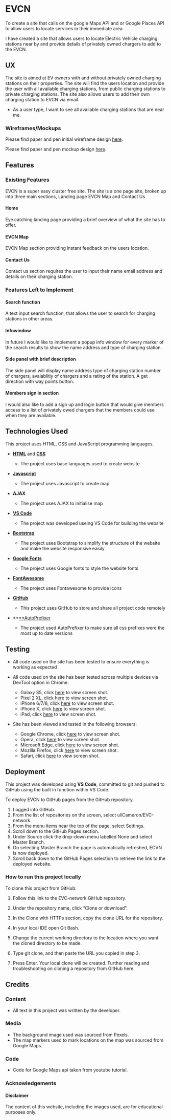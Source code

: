 # EVCN

To create a site that calls on the google Maps API and or Google Places API to allow users to locate services in their immediate
area.

I have created a site that allows users to locate Electric Vehicle charging stations near by and provide details of privately owned chargers to add to the EVCN.

## UX

The site is aimed at EV owners with and without privately owned charging stations on their properties. The site will find the users location and provide the user with all available charging stations, from public charging stations to private charging stations. The site also allows users to add their own charging station to EVCN via email.

- As a user type, I want to see all available charging stations that are near me.

### Wireframes/Mockups

Please find paper and pen initial wireframe design <a href="wireframes-mockups/initial-wireframe-design.jpg">here</a>.

Please find paper and pen mockup design <a href="wireframes-mockups/mockup-design.jpg">here</a>.

## Features

### Existing Features

EVCN is a super easy cluster free site. The site is a one page site, broken up into three main sections, Landing page EVCN Map and Contact Us

#### Home

Eye catching landing page providing a brief overview of what the site has to offer.

#### EVCN Map

EVCN Map section providing instant feedback on the users location.

#### Contact Us

Contact us section requires the user to input their name email address and details on their charging station.

### Features Left to Implement

#### Search function

A text input search function, that allows the user to search for charging stations in other areas.

#### Infowindow

In future I would like to implement a popup info window for every marker of the search results to show the name address and type of charging station.

#### Side panel with brief description

The side panel will display name address type of charging station number of chargers, avaiablitiy of chargers and a rating of the station. A get direction with way points button.

#### Members sign in section

I would also like to add a sign up and login button that would give members access to a list of privately owed chargers that the members could use when they are available.

## Technologies Used

This project uses HTML, CSS and JavaScript programming languages.

- <a href=".">**HTML**</a> and <a href=".">**CSS**</a>

  - The project uses base languages used to create website

- <a href="https://jquery.com">**Javascript**</a>

  - The project uses Javascript to create map

- **AJAX**<a href="."></a>

  - The project uses AJAX to initialise map

- <a href="https://jquery.com">**VS Code**</a>

  - The project was developed useing VS Code for building the website

- <a href="https://getbootstrap.com/">**Bootstrap**</a>

  - The project uses Bootstrap to simplify the structure of the website and make the website responsive easily

- <a href="https://fonts.google.com">**Google Fonts**</a>

  - The project uses Google fonts to style the website fonts

- <a href="https://fontawesome.com/">**FontAwesome**</a>

  - The project uses Fontawesome to provide icons

- <a href="https://github.com">**GitHub**</a>

  - This project uses GitHub to store and share all project code remotely

- **<a href="https://autoprefixer.github.io">**AutoPrefixer</a>
  - The project used AutoPrefixer to make sure all css prefixes were the most up to date versions

## Testing

- All code used on the site has been tested to ensure everything is working as expected

- All code used on the site has been tested across multiple devices via DevTool option in Chrome.

  - Galaxy S5, click <a href="testing/devices/galaxy-s5-screen-shot.jpg">here</a> to view screen shot.
  - Pixel 2 XL, click <a href="testing/devices/pixel2-xl-screen-shot.jpg">here</a> to view screen shot.
  - iPhone 6/7/8, click <a href="testing/devices/iphone-6-7-8-screen-shot.jpg">here</a> to view screen shot.
  - iPhone X, click <a href="testing/devices/iphone-x-screen-shot.jpg">here</a> to view screen shot.
  - iPad, click <a href="testing/devices/ipad-screen-shot.jpg">here</a> to view screen shot.

- Site has been viewed and tested in the following browsers:
  - Google Chrome, click <a href="testing/browsers/google-chrome-screen-shot.jpg">here</a> to view screen shot.
  - Opera, click <a href="testing/browsers/opera-screen-shot.jpg">here</a> to view screen shot.
  - Microsoft Edge, click <a href="testing/browsers/microsoft-edge-screen-shot.jpg">here</a> to view screen shot.
  - Mozilla Firefox, click <a href="testing/browsers/firefox-screen-shot.jpg">here</a> to view screen shot.
  - Safari, click <a href="testing/browsers/safari-screen-shot.jpg">here</a> to view screen shot.

## Deployment

This project was developed using **VS Code**, committed to git and pushed to GitHub using the built in function within VS Code.

To deploy EVCN to GitHub pages from the GitHub repository.

1. Logged into GitHub.
2. From the list of repositories on the screen, select uliCameron/EVC-network.
3. From the menu items near the top of the page, select Settings.
4. Scroll down to the GitHub Pages section.
5. Under Source click the drop-down menu labelled None and select Master Branch.
6. On selecting Master Branch the page is automatically refreshed, ECVN is now deployed.
7. Scroll back down to the GitHub Pages selection to retrieve the link to the deployed website.

### How to run this project locally

To clone this project from GitHub:

1. Follow this link to the EVC-network GitHub repository.
2. Under the repository name, click “Clone or download”.
3. In the Clone with HTTPs section, copy the clone URL for the repository.
4. In your local IDE open Git Bash.
5. Change the current working directory to the location where you want the cloned directory to be made.
6. Type git clone, and then paste the URL you copied in step 3.

7. Press Enter. Your local clone will be created.
   Further reading and troubleshooting on cloning a repository from GitHub here.

## Credits

### Content

- All text in this project was written by the developer.

### Media

- The background image used was sourced from Pexels.
- The map markers used to mark locations on the map was sourced from Google Maps.

### Code

- Code for Google Maps api taken from youtube tutorial.

### Acknowledgements

#### Disclaimer

The content of this website, including the images used, are for educational purposes only.
